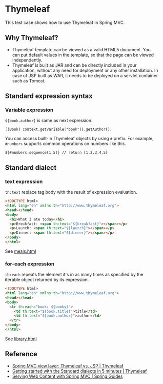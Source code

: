 # Thymeleaf

This test case shows how to use Thymeleaf in Spring MVC.

## Why Thymeleaf?

- Thymeleaf template can be viewed as a valid HTML5 document. You can put default values in the template, so that
  the page can be viewed independently.
- Thymeleaf is built as JAR and can be directly included in your application, without any need for deployment or any
  other installation. In case of JSP built as WAR, it needs to be deployed on a servlet container such as Tomcat.

## Standard expression syntax

### Variable expression

`${book.author}` is same as next expression.

```
((Book) context.getVariable("book")).getAuthor();
```

You can access built-in Thymeleaf objects by using `#` prefix. For example, `#numbers` supports common operations on
numbers like this.

```
${#numbers.sequence(1,5)} // return [1,2,3,4,5]
```

## Standard dialect

### text expression

`th:text` replace tag body with the result of expression evaluation.

```html
<!DOCTYPE html>
<html lang="en" xmlns:th="http://www.thymeleaf.org">
<head></head>
<body>
  <h1>What I ate today</h1>
  <p>Breakfast: <span th:text="${breakfast}"></span></p>
  <p>Launch: <span th:text="${launch}"></span></p>
  <p>Dinner: <span th:text="${dinner}"></span></p>
</body>
</html>
```

See [meals.html](../../../../../../main/resources/templates/thymeleaf/meals.html)

### for-each expression

`th:each` repeats the element it's in as many times as specified by the iterable object returned by its expression.

```html
<!DOCTYPE html>
<html lang="en" xmlns:th="http://www.thymeleaf.org">
<head></head>
<body>
  <tr th:each="book: ${books}">
    <td th:text="${book.title}">title</td>
    <td th:text="${book.author}">author</td>
  </tr>
</body>
</html>
```

See [library.html](../../../../../../main/resources/templates/thymeleaf/library.html)

## Reference

- [Spring MVC view layer: Thymeleaf vs. JSP | Thymeleaf](https://www.thymeleaf.org/doc/articles/thvsjsp.html)
- [Getting started with the Standard dialects in 5 minutes | Thymeleaf](https://www.thymeleaf.org/doc/articles/standarddialect5minutes.html)
- [Serving Web Content with Spring MVC | Spring Guides](https://spring.io/guides/gs/serving-web-content/)
